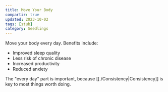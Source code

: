 ```yaml
---
title: Move Your Body
compartir: true
updated: 2023-10-02
tags: [stub]
category: Seedlings
---
```

Move your body every day. Benefits include:

* Improved sleep quality
* Less risk of chronic disease
* Increased productivity
* Reduced anxiety

The "every day" part is important, because [[./Consistency|Consistency]] is key to most things worth doing.
